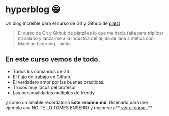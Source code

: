 # hyperblog 😁
Un blog increible para el curso de Git y Github de [platzi](http://platzi.com/ "platzi")
>El curso de Git y Github de platzi es lo que me hacia falta para triplicar mi salario y lanzarme a la industria del tejido de lana sintetica con Machine Learning.
>-niñita

## En este curso vemos de todo.
* Todos los comandos de Git.
* El flujo de trabajo en Github.
* El verdadero amor por las buenas practicas.
* Trucos muy locos del profesor
* Las personalidades multiples de freddy

y como un amable recordatorio **Este readme.md**. Disenado para une ejemplo aca
NO TE LO TOMES ENSERIO y mejor ve a**[ ver el curso .](http://https://platzi.com/cursos/git-github/ " ver el curso .")**